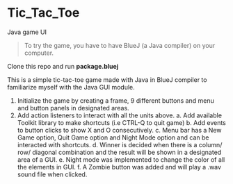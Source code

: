 # Tic_Tac_Toe
 Java game UI

 >To try the game, you have to have BlueJ (a Java compiler) on your computer. 

 Clone this repo and run **package.bluej**

 This is a simple tic-tac-toe game made with Java in BlueJ compiler to familiarize myself with the Java GUI module. 

1.	Initialize the game by creating a frame, 9 different buttons and menu and button panels in designated areas.
2.	Add action listeners to interact with all the units above. 
a.	Add available Toolkit library to make shortcuts (i.e CTRL-Q to quit game)
b.	Add events to button clicks to show X and O consecutively.
c.	Menu bar has a New Game option, Quit Game option and Night Mode option and can be interacted with shortcuts.
d.	Winner is decided when there is a column/ row/ diagonal combination and the result will be shown in a designated area of a GUI.
e.	Night mode was implemented to change the color of all the elements in GUI.
f.	A Zombie button was added and will play a .wav sound file when clicked.

